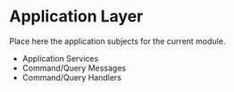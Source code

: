 # Application Layer

Place here the application subjects for the current module.

 * Application Services
 * Command/Query Messages
 * Command/Query Handlers
